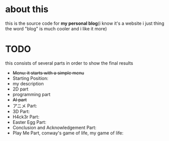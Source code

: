# about this

this is the source code for **my personal blog**(i know it's a website i just thing the word "blog" is much cooler and i like it more)

# TODO

this consists of several parts in order to show the final results

- ~~Menu: it starts with a simple menu~~
- Starting Position:
- my description
- 2D part
- programming part
- ~~AI part~~
- アニメ Part:
- 3D Part:
- H4ck3r Part:
- Easter Egg Part:
- Conclusion and Acknowledgement Part:
- Play Me Part, conway's game of life, my game of life:
